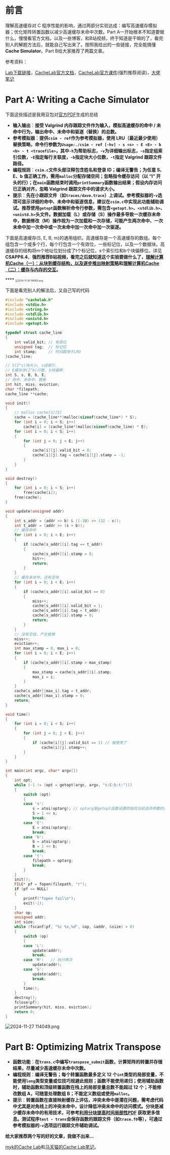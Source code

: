 # 前言

理解高速缓存对 C 程序性能的影响，通过两部分实验达成：编写高速缓存模拟器；优化矩阵转置函数以减少高速缓存未命中次数。Part A一开始根本不知道要做什么，慢慢看官方文档，以及一些博客，和B站视频，终于知道是干嘛的了，看完别人的解题方法后，就能自己写出来了。按照我给出的一些链接，完全能搞懂**Cache Simulator**。Part B给大家推荐了两篇文章。

参考资料：

[Lab下载链接](https://csapp.cs.cmu.edu/3e/labs.html)，[CacheLab官方文档](https://csapp.cs.cmu.edu/3e/cachelab.pdf)，[CacheLab官方课件](https://www.cs.cmu.edu/afs/cs/academic/class/15213-f15/www/recitations/rec07.pdf)(强烈推荐阅读)，[大佬笔记](https://zhuanlan.zhihu.com/p/33846811)

# Part A: Writing a Cache Simulator

下面这些描述是我用豆包对[官方PDF](https://csapp.cs.cmu.edu/3e/cachelab.pdf)生成的总结

- **输入输出**：**接受 Valgrind 内存跟踪文件作为输入，模拟高速缓存的命中 / 未命中行为，输出命中、未命中和驱逐（替换）的总数。**
- **参考模拟器**：**提供`csim - ref`作为参考模拟器，使用 LRU（最近最少使用）替换策略，命令行参数为`Usage:./csim - ref [-hv] - s <s> - E <E> - b <b> - t <tracefile>`，其中`-h`为帮助标志，`-v`为详细输出标志，`-s`指定组索引位数，`-E`指定每行关联度，`-b`指定块大小位数，`-t`指定 Valgrind 跟踪文件路径。**
- **编程规则**：**`csim.c`文件头部注释包含姓名和登录 ID；编译无警告；为任意 S、E、b 值正确工作，需用`malloc`分配存储空间；忽略指令缓存访问（以 “I” 开头的行）；在`main`函数结束时调用`printSummary`函数输出结果；假设内存访问已正确对齐，忽略 Valgrind 跟踪文件中的请求大小。**
- **提示**：**先在小跟踪文件（如`traces/dave.trace`）上调试。参考模拟器的`-v`选项可显示详细的命中、未命中和驱逐信息，建议在`csim.c`中实现此功能辅助调试。推荐使用`getopt`函数解析命令行参数，需包含`<getopt.h>`、`<stdlib.h>`、`<unistd.h>`头文件。数据加载（L）或存储（S）操作最多导致一次缓存未命中，数据修改（M）操作视为一次加载和一次存储，可能产生两次命中、一次未命中加一次命中或一次未命中加一次命中加一次驱逐。**

下面是高速缓存(S, E, B, m)的通用组织。高速缓存是一个高速缓存的数组。每个组包含一个或多个行，每个行包含一个有效位，一些标记位，以及一个数据块。高速缓存的结构将m个地址位划分成了t个标记位，s个索引位和b个块偏移位。详见**CSAPP6.4**。**强烈推荐B站视频，看完之后就知道这个实验要做什么了，[理解计算机Cache（一）：从块到缓存结构，以及逐步推出映射策略](https://www.bilibili.com/video/BV1aN411T7n8/?spm_id_from=333.337.search-card.all.click&vd_source=c7a2228562ec56ca67689b8d47bb87ba)和[理解计算机Cache（二）：缓存与内存的交互](https://www.bilibili.com/video/BV1yg4y1Y7kA?spm_id_from=333.788.videopod.sections&vd_source=c7a2228562ec56ca67689b8d47bb87ba)。**

**** <img src="https://s2.loli.net/2024/11/26/IBuEjwrp8yGF173.png" alt=" 2024-11-26 194905.png" style="zoom:50%;" />

下面是看完别人的解法后，又自己写的代码

```C
#include "cachelab.h"
#include <stdio.h>
#include <string.h>
#include <stdlib.h>
#include <unistd.h>
#include <getopt.h>

typedef struct cache_line 
{
    int valid_bit; // 有效位
    unsigned tag;  // 标记位
    int stamp;     // 时间戳用于LRU
}cache_line;

// S(2^s)块大小, s组索引.
// E缓存块(2^b)行数, b块偏移.
int S, s, B, b, E;
// 命中，未命中，替换
int hit, miss, eviction;
char *filepath;
cache_line **cache;

void init()
{
    // malloc cache[S][E]
    cache = (cache_line**)malloc(sizeof(cache_line*) * S);
    for (int i = 0; i < S; i++)
        cache[i] = (cache_line*)malloc(sizeof(cache_line) * E);
    for (int i = 0; i < S; i++)
    {
        for (int j = 0; j < E; j++)
        {
            cache[i][j].valid_bit = 0;
            cache[i][j].tag = cache[i][j].stamp = -1; 
        }
    }
}

void destroy()
{
    for (int i = 0; i < S; i++)
        free(cache[i]);
    free(cache);
}

void update(unsigned addr)
{
    int s_addr = (addr >> b) & ((-1U) >> (32 - s));
    int t_addr = (addr >> (s + b));
    // 缓存命中
    for (int i = 0; i < E; i++)
    {
        if (cache[s_addr][i].tag == t_addr)
        {
            cache[s_addr][i].stamp = 0;
            hit++;
            return;
        }
    }
    // 缓存未命中，还有空块
    for (int i = 0; i < E; i++)
    {
        if (cache[s_addr][i].valid_bit == 0)
        {
            miss++;
            cache[s_addr][i].valid_bit = 1;
            cache[s_addr][i].tag = t_addr;
            cache[s_addr][i].stamp = 0;
            return;
        }
    }
    // 没有空组，产生替换
    miss++;
    eviction++; 
    int max_stamp = 0, max_i = 0;
    for (int i = 0; i < E; i++)
    {
        if (cache[s_addr][i].stamp > max_stamp)
        {
            max_stamp = cache[s_addr][i].stamp;
            max_i = i;
        }
    }
    cache[s_addr][max_i].tag = t_addr; 
    cache[s_addr][max_i].stamp = 0;
    return;
}

void time()
{
    for (int i = 0; i < S; i++)
    {
        for (int j = 0; j < E; j++)
        {
            if (cache[i][j].valid_bit == 1) // 被使用了
                cache[i][j].stamp++;
        }
    }
}

int main(int argc, char* argv[])
{
    int opt;
    while (-1 != (opt = getopt(argc, argv, "s:E:b:t:")))
    {
        switch (opt)
        {
        case 's':
            s = atoi(optarg); // optarg是getopt函数设置的指向当前选项参数的指针
            S = 1 << s;
            break;
        case 'E':
            E = atoi(optarg);
            break;
        case 'b':
            b = atoi(optarg);
            B = 1 << b;
            break;
        case 't':
            filepath = optarg;
            break;
        }
    }
    init();
    FILE* pf = fopen(filepath, "r");
    if (pf == NULL)
    {
        printf("fopen fail\n");
        exit(-1);
    }
    char op;
    unsigned addr;
    int size;
    while (fscanf(pf, "%c %x,%d", &op, &addr, &size) > 0)
    {
        switch (op)
        {
        case 'L':
            update(addr);
            break;
        case 'M':   // 执行两次
            update(addr);
        case 'S':
            update(addr);
            break;
        }
        time();
    }
    destroy();
    fclose(pf);
    printSummary(hit, miss, eviction);
    return 0;
}
```

![ 2024-11-27 114049.png](https://s2.loli.net/2024/11/27/YAZdrN4xsVJSf63.png)

# Part B: Optimizing Matrix Transpose

- **函数功能**：**在`trans.c`中编写`transpose_submit`函数，计算矩阵的转置并存储结果，尽量减少高速缓存未命中次数。**
- **编程规则**：**编译无警告；每个转置函数最多定义 12 个`int`类型的局部变量，不能使用`long`类型变量或位技巧规避此规则；函数不能使用递归；使用辅助函数时，辅助函数和顶级转置函数在栈上的局部变量总数不能超过 12 个；不能修改数组 A，可随意处理数组 B；不能定义数组或使用`malloc`。**
- **提示**：**转置函数在直接映射缓存上评估，冲突未命中是潜在问题，需考虑代码中尤其是对角线上的冲突未命中，设计降低冲突未命中的访问模式。分块是减少缓存未命中的有用技术，可参考[利用分块提高时间局部性PDF](https://csapp.cs.cmu.edu/2e/waside/waside-blocking.pdf) 获取更多信息。测试程序`test - trans`会保存函数的跟踪文件（如`trace.f0`等），可通过参考模拟器的`-v`选项运行跟踪文件辅助调试。**

**给大家推荐两个写的好的文章，我做不出来...**

[myk的Cache Lab](https://zhuanlan.zhihu.com/p/33846811)和[马天猫的Cache Lab笔记](https://zhuanlan.zhihu.com/p/28585726)。

